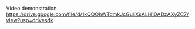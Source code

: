 Video demonstration https://drive.google.com/file/d/1kQOOhWTdmkJcGuliXsALH10ADzAXyZC7/view?usp=drivesdk
